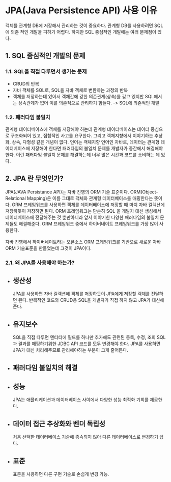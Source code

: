 # JPA(Java Persistence API) 사용 이유

 객체를 관계형 DB에 저장해서 관리하는 것이 중요하다. 관계형 DB를 사용하려면 SQL에 의존 적인 개발을 피하기 어렵다. 하지만 SQL 중심적인 개발에는 여러 문제점이 있다.

## 1. SQL 줌심적인 개발의 문제
### 1.1. SQL을 직접 다루면서 생기는 문제
- CRUD의 반복
- 자바 객체를 SQL로, SQL을 자바 객체로 변환하는 과정의 반복
- 객체를 저장하는데 있어서 객체간에 강한 의존관계(상속)를 갖고 있지만 SQL에서는 상속관계가 없어 이를 의존적으로 관리하기 힘들다. -> SQL에 의존적인 개발

### 1.2. 패러다임 불일치
관계형 데이터베이스에 객체를 저장해야 하는데 관계형 데이터베이스는 데이터 중심으로 구조화되어 있고, 집합적인 사고를 요구한다. 그리고 객체지향에서 이야기하는 추상화, 상속, 다형성 같은 개념이 없다.
언어는 객체지향 언어인 자바로, 데이터는 관계형 데이터베이스에 저장해야 한다면 패러다임의 불일치 문제를 개발자가 중간에서 해결해야 한다. 이런 패러다임 불일치 문제를 해결하는데 너무 많은 시간과 코드를 소비하는 데 있다. 

## 2. JPA 란 무엇인가?
JPA(JAVA Persistance API)는 자바 진영의 ORM 기술 표준이다. ORM(Object-Relational Mapping)은 이름 그대로 객체와 관계형 데이터베이스를 매핑한다는 뜻이다. ORM 프레임워크를 사용하면 객체를 데이터베이스에 저장할 때 마치 자바 컬렉션에 저장하듯이 저장하면 된다. ORM 프레임워크는 단순히 SQL 을 개발자 대신 생성해서 데이터베이스에 전달해주는 것 뿐만아니라 앞서 이야기한 다양한 패러다임의 불일치 문제들도 해결해준다. ORM 프레임워크 중에서 하이버네이트 프레임워크를 가장 많이 사용한다.
<br><br>
자바 진영에서 하이버네이트라는 오픈소스 ORM 프레임워크를 기반으로 새로운 자바 ORM 기술표준을 만들었는데 그것이 JPA이다.

### 2.1. 왜 JPA를 사용해야 하는가?
- 생산성
    -
    JPA를 사용하면 자바 컬렉션에 객체를 저장하듯이 JPA에게 저장할 객체를 전달하면 된다. 반복적인 코드와 CRUD용 SQL을 개발자가 직접 하지 않고 JPA가 대신해준다.
- 유지보수
    -
    SQL을 직접 다루면 엔티티에 필드를 하나만 추가해도 관련된 등록, 수정, 조회 SQL 과 결과를 매핑하기위한 JDBC API 코드를 모두 변경해야 한다. JPA를 사용하면 JPA가 대신 처리해주므로 관리해야하는 부분이 크게 줄어든다.
- 패러다임 불일치의 해결
    -
- 성능
    - 
    JPA는 애플리케이션과 데이터베이스 사이에서 다양한 성능 최적화 기회를 제공한다.
- 데이터 접근 추상화와 벤더 독립성
    -
    처음 선택한 데이터베이스 기술에 종속되지 않아 다른 데이터베이스로 변경하기 쉽다.
- 표준
    -
    표준을 사용하면 다른 구현 기술로 손쉽게 변경 가능.
